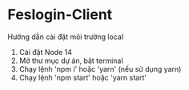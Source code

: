 # Feslogin-Client
Hướng dẫn cài đặt môi trường local
1. Cài đặt Node 14
2. Mở thư mục dự án, bật terminal
3. Chạy lệnh 'npm i' hoặc 'yarn' (nếu sử dụng yarn)
4. Chạy lệnh 'npm start' hoặc 'yarn start'
